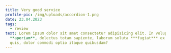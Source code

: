 ```yaml
---
title: Very good service
profile-pic: /img/uploads/accordion-1.png
date: 23.04.2023
tags:
  - review
text: Lorem ipsum dolor sit amet consectetur adipisicing elit. In voluptatem
  **aperiam**, delectus totam sapiente, laborum soluta ***fugiat*** ex culpa
  quis, dolor commodi optio itaque quibusdam?
---
```

